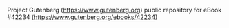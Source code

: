 Project Gutenberg (https://www.gutenberg.org) public repository for eBook #42234 (https://www.gutenberg.org/ebooks/42234)
